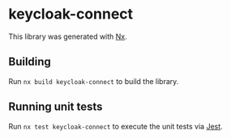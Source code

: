 # keycloak-connect

This library was generated with [Nx](https://nx.dev).

## Building

Run `nx build keycloak-connect` to build the library.

## Running unit tests

Run `nx test keycloak-connect` to execute the unit tests via [Jest](https://jestjs.io).
